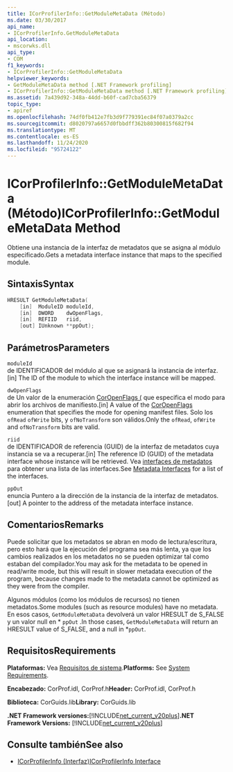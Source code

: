 ```yaml
---
title: ICorProfilerInfo::GetModuleMetaData (Método)
ms.date: 03/30/2017
api_name:
- ICorProfilerInfo.GetModuleMetaData
api_location:
- mscorwks.dll
api_type:
- COM
f1_keywords:
- ICorProfilerInfo::GetModuleMetaData
helpviewer_keywords:
- GetModuleMetaData method [.NET Framework profiling]
- ICorProfilerInfo::GetModuleMetaData method [.NET Framework profiling]
ms.assetid: 7a439d92-348a-44dd-b60f-cad7cba56379
topic_type:
- apiref
ms.openlocfilehash: 74df0fb412e7fb3d9f779391ec84f07a0379a2cc
ms.sourcegitcommit: d8020797a6657d0fbbdff362b80300815f682f94
ms.translationtype: MT
ms.contentlocale: es-ES
ms.lasthandoff: 11/24/2020
ms.locfileid: "95724122"
---
```

# <a name="icorprofilerinfogetmodulemetadata-method"></a><span data-ttu-id="a71a6-102">ICorProfilerInfo::GetModuleMetaData (Método)</span><span class="sxs-lookup"><span data-stu-id="a71a6-102">ICorProfilerInfo::GetModuleMetaData Method</span></span>

<span data-ttu-id="a71a6-103">Obtiene una instancia de la interfaz de metadatos que se asigna al módulo especificado.</span><span class="sxs-lookup"><span data-stu-id="a71a6-103">Gets a metadata interface instance that maps to the specified module.</span></span>  
  
## <a name="syntax"></a><span data-ttu-id="a71a6-104">Sintaxis</span><span class="sxs-lookup"><span data-stu-id="a71a6-104">Syntax</span></span>  
  
```cpp  
HRESULT GetModuleMetaData(  
    [in]  ModuleID moduleId,  
    [in]  DWORD    dwOpenFlags,  
    [in]  REFIID   riid,  
    [out] IUnknown **ppOut);  
```  
  
## <a name="parameters"></a><span data-ttu-id="a71a6-105">Parámetros</span><span class="sxs-lookup"><span data-stu-id="a71a6-105">Parameters</span></span>  

 `moduleId`  
 <span data-ttu-id="a71a6-106">de IDENTIFICADOR del módulo al que se asignará la instancia de interfaz.</span><span class="sxs-lookup"><span data-stu-id="a71a6-106">[in] The ID of the module to which the interface instance will be mapped.</span></span>  
  
 `dwOpenFlags`  
 <span data-ttu-id="a71a6-107">de Un valor de la enumeración [CorOpenFlags (](../metadata/coropenflags-enumeration.md) que especifica el modo para abrir los archivos de manifiesto.</span><span class="sxs-lookup"><span data-stu-id="a71a6-107">[in] A value of the [CorOpenFlags](../metadata/coropenflags-enumeration.md) enumeration that specifies the mode for opening manifest files.</span></span> <span data-ttu-id="a71a6-108">Solo los `ofRead` `ofWrite` bits, y `ofNoTransform` son válidos.</span><span class="sxs-lookup"><span data-stu-id="a71a6-108">Only the `ofRead`, `ofWrite` and `ofNoTransform` bits are valid.</span></span>  
  
 `riid`  
 <span data-ttu-id="a71a6-109">de IDENTIFICADOR de referencia (GUID) de la interfaz de metadatos cuya instancia se va a recuperar.</span><span class="sxs-lookup"><span data-stu-id="a71a6-109">[in] The reference ID (GUID) of the metadata interface whose instance will be retrieved.</span></span> <span data-ttu-id="a71a6-110">Vea [interfaces de metadatos](../metadata/metadata-interfaces.md) para obtener una lista de las interfaces.</span><span class="sxs-lookup"><span data-stu-id="a71a6-110">See [Metadata Interfaces](../metadata/metadata-interfaces.md) for a list of the interfaces.</span></span>  
  
 `ppOut`  
 <span data-ttu-id="a71a6-111">enuncia Puntero a la dirección de la instancia de la interfaz de metadatos.</span><span class="sxs-lookup"><span data-stu-id="a71a6-111">[out] A pointer to the address of the metadata interface instance.</span></span>  
  
## <a name="remarks"></a><span data-ttu-id="a71a6-112">Comentarios</span><span class="sxs-lookup"><span data-stu-id="a71a6-112">Remarks</span></span>  

 <span data-ttu-id="a71a6-113">Puede solicitar que los metadatos se abran en modo de lectura/escritura, pero esto hará que la ejecución del programa sea más lenta, ya que los cambios realizados en los metadatos no se pueden optimizar tal como estaban del compilador.</span><span class="sxs-lookup"><span data-stu-id="a71a6-113">You may ask for the metadata to be opened in read/write mode, but this will result in slower metadata execution of the program, because changes made to the metadata cannot be optimized as they were from the compiler.</span></span>  
  
 <span data-ttu-id="a71a6-114">Algunos módulos (como los módulos de recursos) no tienen metadatos.</span><span class="sxs-lookup"><span data-stu-id="a71a6-114">Some modules (such as resource modules) have no metadata.</span></span> <span data-ttu-id="a71a6-115">En esos casos, `GetModuleMetaData` devolverá un valor HRESULT de S_FALSE y un valor null en \* `ppOut` .</span><span class="sxs-lookup"><span data-stu-id="a71a6-115">In those cases, `GetModuleMetaData` will return an HRESULT value of S_FALSE, and a null in \*`ppOut`.</span></span>  
  
## <a name="requirements"></a><span data-ttu-id="a71a6-116">Requisitos</span><span class="sxs-lookup"><span data-stu-id="a71a6-116">Requirements</span></span>  

 <span data-ttu-id="a71a6-117">**Plataformas:** Vea [Requisitos de sistema](../../get-started/system-requirements.md).</span><span class="sxs-lookup"><span data-stu-id="a71a6-117">**Platforms:** See [System Requirements](../../get-started/system-requirements.md).</span></span>  
  
 <span data-ttu-id="a71a6-118">**Encabezado:** CorProf.idl, CorProf.h</span><span class="sxs-lookup"><span data-stu-id="a71a6-118">**Header:** CorProf.idl, CorProf.h</span></span>  
  
 <span data-ttu-id="a71a6-119">**Biblioteca:** CorGuids.lib</span><span class="sxs-lookup"><span data-stu-id="a71a6-119">**Library:** CorGuids.lib</span></span>  
  
 <span data-ttu-id="a71a6-120">**.NET Framework versiones:**[!INCLUDE[net_current_v20plus](../../../../includes/net-current-v20plus-md.md)]</span><span class="sxs-lookup"><span data-stu-id="a71a6-120">**.NET Framework Versions:** [!INCLUDE[net_current_v20plus](../../../../includes/net-current-v20plus-md.md)]</span></span>  
  
## <a name="see-also"></a><span data-ttu-id="a71a6-121">Consulte también</span><span class="sxs-lookup"><span data-stu-id="a71a6-121">See also</span></span>

- [<span data-ttu-id="a71a6-122">ICorProfilerInfo (Interfaz)</span><span class="sxs-lookup"><span data-stu-id="a71a6-122">ICorProfilerInfo Interface</span></span>](icorprofilerinfo-interface.md)
